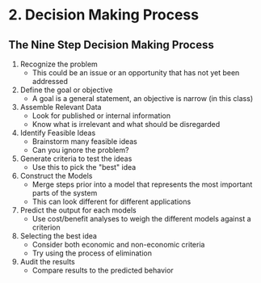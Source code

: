 # 2. Decision Making Process


## The Nine Step Decision Making Process

1. Recognize the problem
	- This could be an issue or an opportunity that has not yet been addressed
2. Define the goal or objective
	- A goal is a general statement, an objective is narrow (in this class)
3. Assemble Relevant Data
	- Look for published or internal information
	- Know what is irrelevant and what should be disregarded
4. Identify Feasible Ideas
	- Brainstorm many feasible ideas
	- Can you ignore the problem?
1. Generate criteria to test the ideas
	- Use this to pick the "best" idea
2. Construct the Models
	- Merge steps prior into a model that represents the most important parts of the system
	- This can look different for different applications
3. Predict the output for each models
	- Use cost/benefit analyses to weigh the different models against a criterion
4. Selecting the best idea
	- Consider both economic and non-economic criteria
	- Try using the process of elimination
5. Audit the results
	- Compare results to the predicted behavior 

